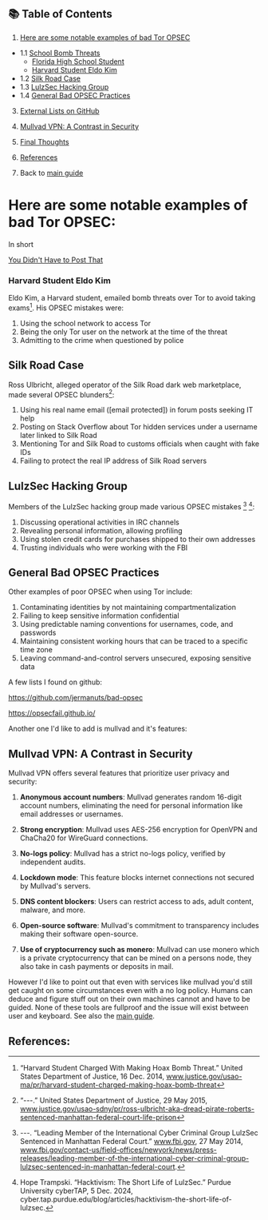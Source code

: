 ## 📚 Table of Contents

1. [Here are some notable examples of bad Tor OPSEC](#here-are-some-notable-examples-of-bad-tor-opsec)
* 1.1 [School Bomb Threats](#school-bomb-threats)
   * [Florida High School Student](#florida-high-school-student)
   * [Harvard Student Eldo Kim](#harvard-student-eldo-kim)
* 1.2 [Silk Road Case](#silk-road-case)
* 1.3 [LulzSec Hacking Group](#lulzsec-hacking-group)
* 1.4 [General Bad OPSEC Practices](#general-bad-opsec-practices)

3. [External Lists on GitHub](#a-few-lists-i-found-on-github)

4. [Mullvad VPN: A Contrast in Security](#mullvad-vpn-a-contrast-in-security)

5. [Final Thoughts](#final-thoughts)
6. [References](#References)
7. Back to [main guide](../README.md)

# Here are some notable examples of bad Tor OPSEC:

In short

[You Didn't Have to Post That](https://www.youtube.com/watch?v=AkQaL9SU2BY)

### Harvard Student Eldo Kim

Eldo Kim, a Harvard student, emailed bomb threats over Tor to avoid taking exams[^doj]. His OPSEC mistakes were:

1. Using the school network to access Tor
2. Being the only Tor user on the network at the time of the threat
3. Admitting to the crime when questioned by police

## Silk Road Case

Ross Ulbricht, alleged operator of the Silk Road dark web marketplace, made several OPSEC blunders[^ulbricht]:

1. Using his real name email ([email protected]) in forum posts seeking IT help
2. Posting on Stack Overflow about Tor hidden services under a username later linked to Silk Road
3. Mentioning Tor and Silk Road to customs officials when caught with fake IDs
4. Failing to protect the real IP address of Silk Road servers

## LulzSec Hacking Group

Members of the LulzSec hacking group made various OPSEC mistakes [^fbi] [^purdue]:

1. Discussing operational activities in IRC channels
2. Revealing personal information, allowing profiling
3. Using stolen credit cards for purchases shipped to their own addresses
4. Trusting individuals who were working with the FBI

## General Bad OPSEC Practices

Other examples of poor OPSEC when using Tor include:

1. Contaminating identities by not maintaining compartmentalization
2. Failing to keep sensitive information confidential
3. Using predictable naming conventions for usernames, code, and passwords
4. Maintaining consistent working hours that can be traced to a specific time zone
5. Leaving command-and-control servers unsecured, exposing sensitive data

A few lists I found on github:

https://github.com/jermanuts/bad-opsec 

https://opsecfail.github.io/

Another one I'd like to add is mullvad and it's features:

## Mullvad VPN: A Contrast in Security

Mullvad VPN offers several features that prioritize user privacy and security:

1. **Anonymous account numbers**: Mullvad generates random 16-digit account numbers, eliminating the need for personal information like email addresses or usernames.

2. **Strong encryption**: Mullvad uses AES-256 encryption for OpenVPN and ChaCha20 for WireGuard connections.

3. **No-logs policy**: Mullvad has a strict no-logs policy, verified by independent audits.

4. **Lockdown mode**: This feature blocks internet connections not secured by Mullvad's servers.

5. **DNS content blockers**: Users can restrict access to ads, adult content, malware, and more.

6. **Open-source software**: Mullvad's commitment to transparency includes making their software open-source.

7. **Use of cryptocurrency such as monero**: Mullvad can use monero which is a private cryptocurrency that can be mined on a persons node, they also take in cash payments or deposits in mail.

However I'd like to point out that even with services like mullvad you'd still get caught on some circumstances even with a no log policy. Humans can deduce and figure stuff out on their own machines cannot and have to be guided. None of these tools are fullproof and the issue will exist between user and keyboard. See also the [main guide](../README.md#how-to-opsec).


## References:

[^ulbricht]: “---.” United States Department of Justice, 29 May 2015, www.justice.gov/usao-sdny/pr/ross-ulbricht-aka-dread-pirate-roberts-sentenced-manhattan-federal-court-life-prison

[^doj]: “Harvard Student Charged With Making Hoax Bomb Threat.” United States Department of Justice, 16 Dec. 2014, www.justice.gov/usao-ma/pr/harvard-student-charged-making-hoax-bomb-threat


[^fbi]: ---. “Leading Member of the International Cyber Criminal Group LulzSec Sentenced in Manhattan Federal Court.” www.fbi.gov, 27 May 2014, www.fbi.gov/contact-us/field-offices/newyork/news/press-releases/leading-member-of-the-international-cyber-criminal-group-lulzsec-sentenced-in-manhattan-federal-court.

[^purdue]: Hope Trampski. “Hacktivism: The Short Life of LulzSec.” Purdue University cyberTAP, 5 Dec. 2024, cyber.tap.purdue.edu/blog/articles/hacktivism-the-short-life-of-lulzsec.